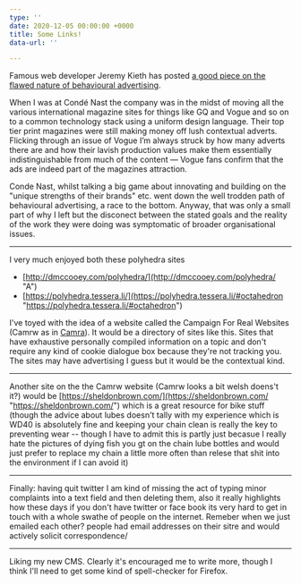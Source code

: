 ```yaml
---
type: ''
date: 2020-12-05 00:00:00 +0000
title: Some Links!
data-url: ''

---
```

Famous web developer Jeremy Kieth has posted [a good piece on the flawed nature of behavioural advertising](https://adactio.com/journal/17658).

When I was at Condé Nast the company was in the midst of moving all the various international magazine sites for things like GQ and Vogue and so on to a common technology stack using a uniform design language. Their top tier print magazines were still making money off lush contextual adverts. Flicking through an issue of Vogue I’m always struck by how many adverts there are and how their lavish production values make them essentially indistinguishable from much of the content — Vogue fans confirm that the ads are indeed part of the magazines attraction.

Conde Nast, whilst talking a big game about innovating and building on the "unique strengths of their brands" etc. went down the well trodden path of behavioural advertising, a race to the bottom. Anyway, that was only a small part of why I left but the disconect between the stated goals and the reality of the work they were doing was symptomatic of broader organisational issues.

***

I very much enjoyed both these polyhedra sites

*  [http://dmccooey.com/polyhedra/](http://dmccooey.com/polyhedra/ "A")
* [https://polyhedra.tessera.li/](https://polyhedra.tessera.li/#octahedron "https://polyhedra.tessera.li/#octahedron")

I've toyed with the idea of a website called the Campaign For Real Websites (Camrw as in [Camra]()). It would be a directory of sites like this. Sites that have exhaustive personally compiled information on a topic and don't require any kind of cookie dialogue box because they're not tracking you. The sites may have advertising I guess but it would be the contextual kind.

***

Another site on the the Camrw website (Camrw looks a bit welsh doens't it?) would be [https://sheldonbrown.com/](https://sheldonbrown.com/ "https://sheldonbrown.com/") which is a great resource for bike  stuff (though the advice about lubes doesn't tally with my experience which is WD40 is absolutely fine and keeping your chain clean is really the key to preventing wear -- though I have to admit this is partly just becasue I really hate the pictures of dying fish you gt on the chain lube bottles and would just prefer to replace my chain a little more often than relese that shit into the environment if I can avoid it)

***

Finally: having quit twitter I am kind of missing the act of typing minor complaints into a text field and then deleting them, also it really highlights how these days if you don't have twitter or face book its very hard to get in touch with a whole swathe of people on the internet. Remeber when we just emailed each other? people had email addresses on their sitre and would actively solicit correspondence/

***

Liking my new CMS. Clearly it's encouraged me to write more, though I think I'll need to get some kind of spell-checker for Firefox.